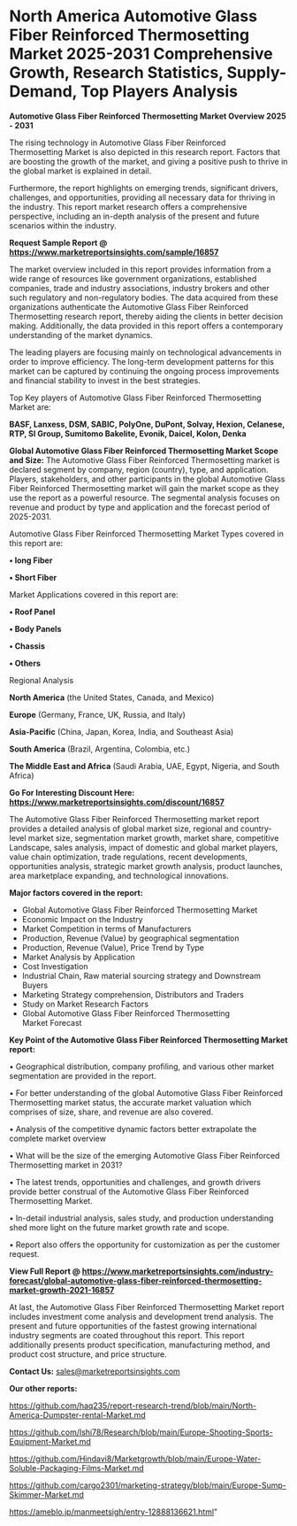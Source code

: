 # North America Automotive Glass Fiber Reinforced Thermosetting Market 2025-2031 Comprehensive Growth, Research Statistics, Supply-Demand,  Top Players Analysis

<Strong> Automotive Glass Fiber Reinforced Thermosetting Market Overview 2025 - 2031</strong>

The rising technology in Automotive Glass Fiber Reinforced Thermosetting Market is also depicted in this research report. Factors that are boosting the growth of the market, and giving a positive push to thrive in the global market is explained in detail.

Furthermore, the report highlights on emerging trends, significant drivers, challenges, and opportunities, providing all necessary data for thriving in the industry. This report market research offers a comprehensive perspective, including an in-depth analysis of the present and future scenarios within the industry.

<strong>Request Sample Report @ <a href=https://www.marketreportsinsights.com/sample/16857>https://www.marketreportsinsights.com/sample/16857</a></strong>

The market overview included in this report provides information from a wide range of resources like government organizations, established companies, trade and industry associations, industry brokers and other such regulatory and non-regulatory bodies. The data acquired from these organizations authenticate the Automotive Glass Fiber Reinforced Thermosetting research report, thereby aiding the clients in better decision making. Additionally, the data provided in this report offers a contemporary understanding of the market dynamics.

The leading players are focusing mainly on technological advancements in order to improve efficiency. The long-term development patterns for this market can be captured by continuing the ongoing process improvements and financial stability to invest in the best strategies.

Top Key players of Automotive Glass Fiber Reinforced Thermosetting Market are:

<strong>BASF, Lanxess, DSM, SABIC, PolyOne, DuPont, Solvay, Hexion, Celanese, RTP, SI Group, Sumitomo Bakelite, Evonik, Daicel, Kolon, Denka</strong>

<strong><b>Global Automotive Glass Fiber Reinforced Thermosetting Market Scope and Size:</b></strong>
The Automotive Glass Fiber Reinforced Thermosetting market is declared segment by company, region (country), type, and application. Players, stakeholders, and other participants in the global Automotive Glass Fiber Reinforced Thermosetting market will gain the market scope as they use the report as a powerful resource. The segmental analysis focuses on revenue and product by type and application and the forecast period of 2025-2031.

Automotive Glass Fiber Reinforced Thermosetting Market Types covered in this report are:

<strong>• long Fiber

• Short Fiber</strong>

Market Applications covered in this report are:

<strong>• Roof Panel

• Body Panels

• Chassis

• Others</strong> 

Regional Analysis

<strong>North America</strong> (the United States, Canada, and Mexico)

<strong>Europe</strong> (Germany, France, UK, Russia, and Italy)

<strong>Asia-Pacific</strong> (China, Japan, Korea, India, and Southeast Asia)

<strong>South America</strong> (Brazil, Argentina, Colombia, etc.)

<strong>The Middle East and Africa</strong> (Saudi Arabia, UAE, Egypt, Nigeria, and South Africa)

<strong>Go For Interesting Discount Here: <a href=https://www.marketreportsinsights.com/discount/16857>https://www.marketreportsinsights.com/discount/16857</a></strong>

The Automotive Glass Fiber Reinforced Thermosetting market report provides a detailed analysis of global market size, regional and country-level market size, segmentation market growth, market share, competitive Landscape, sales analysis, impact of domestic and global market players, value chain optimization, trade regulations, recent developments, opportunities analysis, strategic market growth analysis, product launches, area marketplace expanding, and technological innovations.

<strong><b>Major factors covered in the report:</b></strong>
<ul>
  <li>Global Automotive Glass Fiber Reinforced Thermosetting Market </li>
  <li>Economic Impact on the Industry</li>
  <li>Market Competition in terms of Manufacturers</li>
  <li>Production, Revenue (Value) by geographical segmentation</li>
  <li>Production, Revenue (Value), Price Trend by Type</li>
  <li>Market Analysis by Application</li>
  <li>Cost Investigation</li>
  <li>Industrial Chain, Raw material sourcing strategy and Downstream Buyers</li>
  <li>Marketing Strategy comprehension, Distributors and Traders</li>
  <li>Study on Market Research Factors</li>
  <li>Global Automotive Glass Fiber Reinforced Thermosetting Market Forecast</li>
</ul>

<strong><b>Key Point of the Automotive Glass Fiber Reinforced Thermosetting Market report:</b></strong>

• Geographical distribution, company profiling, and various other market segmentation are provided in the report.

• For better understanding of the global Automotive Glass Fiber Reinforced Thermosetting market status, the accurate market valuation which comprises of size, share, and revenue are also covered.

• Analysis of the competitive dynamic factors better extrapolate the complete market overview

• What will be the size of the emerging Automotive Glass Fiber Reinforced Thermosetting market in 2031?

• The latest trends, opportunities and challenges, and growth drivers provide better construal of the Automotive Glass Fiber Reinforced Thermosetting Market.

• In-detail industrial analysis, sales study, and production understanding shed more light on the future market growth rate and scope.

• Report also offers the opportunity for customization as per the customer request.

<strong><b>View Full Report @ <a href=https://www.marketreportsinsights.com/industry-forecast/global-automotive-glass-fiber-reinforced-thermosetting-market-growth-2021-16857>https://www.marketreportsinsights.com/industry-forecast/global-automotive-glass-fiber-reinforced-thermosetting-market-growth-2021-16857</a></b></strong>


At last, the Automotive Glass Fiber Reinforced Thermosetting Market report includes investment come analysis and development trend analysis. The present and future opportunities of the fastest growing international industry segments are coated throughout this report. This report additionally presents product specification, manufacturing method, and product cost structure, and price structure.

<strong>Contact Us:</strong>
sales@marketreportsinsights.com

<strong>Our other reports:</strong>

<a href=https://github.com/haq235/report-research-trend/blob/main/North-America-Dumpster-rental-Market.md>https://github.com/haq235/report-research-trend/blob/main/North-America-Dumpster-rental-Market.md</a>

<a href=https://github.com/Ishi78/Research/blob/main/Europe-Shooting-Sports-Equipment-Market.md>https://github.com/Ishi78/Research/blob/main/Europe-Shooting-Sports-Equipment-Market.md</a>

<a href=https://github.com/Hindavi8/Marketgrowth/blob/main/Europe-Water-Soluble-Packaging-Films-Market.md>https://github.com/Hindavi8/Marketgrowth/blob/main/Europe-Water-Soluble-Packaging-Films-Market.md</a>

<a href=https://github.com/cargo2301/marketing-strategy/blob/main/Europe-Sump-Skimmer-Market.md>https://github.com/cargo2301/marketing-strategy/blob/main/Europe-Sump-Skimmer-Market.md</a>

<a href=https://ameblo.jp/manmeetsigh/entry-12888136621.html>https://ameblo.jp/manmeetsigh/entry-12888136621.html</a>"
